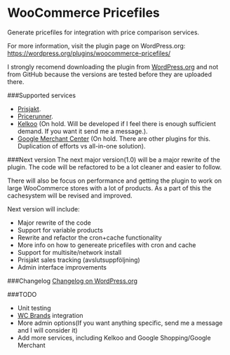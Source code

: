 WooCommerce Pricefiles
======================

Generate pricefiles for integration with price comparison services.

For more information, visit the plugin page on WordPress.org: https://wordpress.org/plugins/woocommerce-pricefiles/

I strongly recomend downloading the plugin from [WordPress.org](https://wordpress.org/plugins/woocommerce-pricefiles/) and not from GitHub because the versions are tested before they are uploaded there.


###Supported services
 -  [Prisjakt](http://www.prisjakt.nu/ "").
 -  [Pricerunner](http://www.pricerunner.se/ "").
 -  [Kelkoo](http://www.kelkoo.com/ "") (On hold. Will be developed if I feel there is enough sufficient demand. If you want it send me a message.).
 -  [Google Merchant Center](https://www.google.com/merchants/merchantdashboard "") (On hold. There are other plugins for this. Duplication of efforts vs all-in-one solution).

###Next version
The next major version(1.0) will be a major rewrite of the plugin. The code will be refactored to be a lot cleaner and easier to follow. 

There will also be focus on performance and getting the plugin to work on large WooCommerce stores with a lot of products. As a part of this the cachesystem will be revised and improved. 

Next version will include:
 -  Major rewrite of the code
 -  Support for variable products
 -  Rewrite and refactor the cron+cache functionality 
 -  More info on how to genereate pricefiles with cron and cache
 -  Support for multisite/network install
 -  Prisjakt sales tracking (avslutsuppföljning)
 -  Admin interface improvements

###Changelog
[Changelog on WordPress.org](https://wordpress.org/plugins/woocommerce-pricefiles/changelog/)

###TODO
- Unit testing
- [WC Brands](http://www.woothemes.com/products/brands/ "WC Brands on WooThemes.com") integration 
- More admin options(If you want anything specific, send me a message and I will consider it)
- Add more services, including Kelkoo and Google Shopping/Google Merchant
